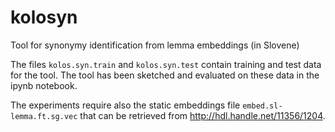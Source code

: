 # kolosyn

Tool for synonymy identification from lemma embeddings (in Slovene)

The files `kolos.syn.train` and `kolos.syn.test` contain training and test data for the tool. The tool has been sketched and evaluated on these data in the ipynb notebook.

The experiments require also the static embeddings file `embed.sl-lemma.ft.sg.vec` that can be retrieved from http://hdl.handle.net/11356/1204.
